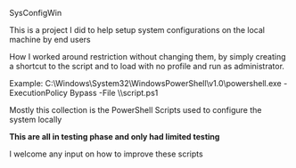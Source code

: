 SysConfigWin

This is a project I did to help setup system configurations on the local machine by end users

How I worked around restriction without changing them, by simply creating a shortcut to the script and to load with no profile and run as administrator.

Example: C:\Windows\System32\WindowsPowerShell\v1.0\powershell.exe -ExecutionPolicy Bypass -File \\<server>\script.ps1


Mostly this collection is the PowerShell Scripts used to configure the system locally

**This are all in testing phase and only had limited testing**

I welcome any input on how to improve these scripts